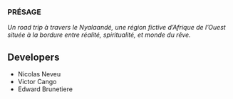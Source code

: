 ### PRÉSAGE
*Un road trip à travers le Nyalaandé, une région fictive d’Afrique de l’Ouest située à la bordure entre réalité, spiritualité, et monde du rêve.*

## Developers
- Nicolas Neveu
- Victor Cango
- Edward Brunetiere
